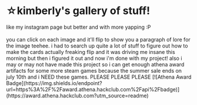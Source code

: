 <h1>☆kimberly's gallery of stuff!</h1>
like my instagram page but better and with more yapping :P
<br>
<br>
you can click on each image and it'll flip to show you a paragraph of lore for the image teehee. i had to search up quite a lot of stuff to figure out 
how to make the cards actually freaking flip and it was driving me insane this morning but then i figured it out and now i'm done with my project! also i may or may not 
have made this project so i can get enough athena award artifacts for some more steam games because the summer sale ends on july 10th and i NEED these games. PLEASE PLEASE PLEASE
[![Athena Award Badge](https://img.shields.io/endpoint?url=https%3A%2F%2Faward.athena.hackclub.com%2Fapi%2Fbadge)](https://award.athena.hackclub.com?utm_source=readme)
